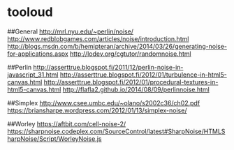 # tooloud

##General
http://mrl.nyu.edu/~perlin/noise/
http://www.redblobgames.com/articles/noise/introduction.html
http://blogs.msdn.com/b/hemipteran/archive/2014/03/26/generating-noise-for-applications.aspx
http://lodev.org/cgtutor/randomnoise.html

##Perlin
http://asserttrue.blogspot.fi/2011/12/perlin-noise-in-javascript_31.html
http://asserttrue.blogspot.fi/2012/01/turbulence-in-html5-canvas.html
http://asserttrue.blogspot.fi/2012/01/procedural-textures-in-html5-canvas.html
http://flafla2.github.io/2014/08/09/perlinnoise.html

##Simplex
http://www.csee.umbc.edu/~olano/s2002c36/ch02.pdf
https://briansharpe.wordpress.com/2012/01/13/simplex-noise/

##Worley
https://aftbit.com/cell-noise-2/
https://sharpnoise.codeplex.com/SourceControl/latest#SharpNoise/HTMLSharpNoise/Script/WorleyNoise.js

